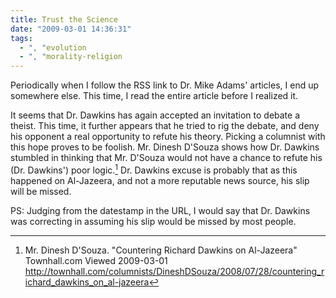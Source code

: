 ```yaml
---
title: Trust the Science
date: "2009-03-01 14:36:31"
tags:
  - ", "evolution
  - ", "morality-religion
---
```

Periodically when I follow the RSS link to Dr. Mike Adams' articles, I end up somewhere else.  This time, I read the entire article before I realized it.

It seems that Dr. Dawkins has again accepted an invitation to debate a theist.  This time, it further appears that he tried to rig the debate, and deny his opponent a real opportunity to refute his theory.  Picking a columnist with this hope proves to be foolish.  Mr. Dinesh D'Souza shows how Dr. Dawkins stumbled in thinking that Mr. D'Souza would not have a chance to refute his (Dr. Dawkins') poor logic.[^20090301-1]  Dr. Dawkins excuse is probably that as this happened on Al-Jazeera, and not a more reputable news source, his slip will be missed.

[^20090301-1]: Mr. Dinesh D'Souza. "Countering Richard Dawkins on Al-Jazeera" Townhall.com Viewed 2009-03-01 <http://townhall.com/columnists/DineshDSouza/2008/07/28/countering_richard_dawkins_on_al-jazeera>

PS: Judging from the datestamp in the URL, I would say that Dr. Dawkins was correcting in assuming his slip would be missed by most people.


